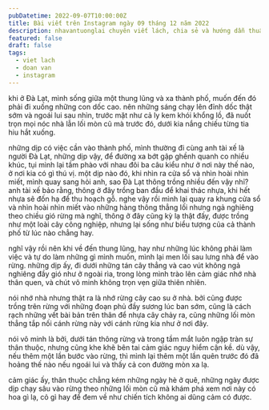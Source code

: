 ```yaml
---
pubDatetime: 2022-09-07T10:00:00Z
title: Bài viết trên Instagram ngày 09 tháng 12 năm 2022
description: nhavantuonglai chuyên viết lách, chia sẻ và hướng dẫn thuần thục khi thực hành viết lách qua những bài chia sẻ trên Instagram chính thức.
featured: false
draft: false
tags:
  - viet lach
  - doan van
  - instagram
---
```


khi ở Đà Lạt, mình sống giữa một thung lũng và xa thành phố, muốn đến đó phải đi xuống những con dốc cao. nên những sáng chạy lên đỉnh dốc thật sớm và ngoái lui sau nhìn, trước mặt như cả ly kem khói khổng lồ, đã nuốt trọn mọi nóc nhà lẫn lối mòn cũ mà trước đó, dưới kia nắng chiếu từng tia hiu hắt xuống.

những dịp có việc cần vào thành phố, mình thường đi cùng anh tài xế là người Đà Lạt, những dịp vậy, để đường xa bớt gập ghềnh quanh co nhiều khúc, tụi mình lại tầm phào với nhau đôi ba câu kiểu như ở nơi này thế nào, ở nơi kia có gì thú vị. một dịp nào đó, khi nhìn ra cửa sổ và nhìn hoài nhìn miết, mình quay sang hỏi anh, sao Đà Lạt thông trồng nhiều đến vậy nhỉ?anh tài xế bảo rằng, thông ở đây trồng ban đầu để khai thác nhựa, khi hết nhựa sẽ đốn hạ để thu hoạch gỗ. nghe vậy rồi mình lại quay ra khung cửa sổ và nhìn hoài nhìn miết vào những hàng thông thẳng lối nhưng ngả nghiêng theo chiều gió rừng mà nghĩ, thông ở đây cũng kỳ lạ thật đấy, được trồng như một loài cây công nghiệp, nhưng lại sống như biểu tượng của cả thành phố từ lúc nào chẳng hay.

nghĩ vậy rồi nên khi về đến thung lũng, hay như những lúc không phải làm việc và tự do làm những gì mình muốn, mình lại men lối sau lưng nhà để vào rừng. những dịp ấy, đi dưới những tán cây thẳng và cao vút không ngả nghiêng đầy gió như ở ngoài rìa, trong lòng mình trào lên cảm giác nhớ nhà thân quen, và chút vô minh không trọn vẹn giữa thiên nhiên.

nói nhớ nhà nhưng thật ra là nhớ rừng cây cao su ở nhà. bởi cũng được trồng trên rừng với những đoạn phủ đầy sương lúc ban sớm, cũng là cách rạch những vết bài bản trên thân để nhựa cây chảy ra, cũng những lối mòn thẳng tắp nối cánh rừng này với cánh rừng kia như ở nơi đây.

nói vô minh là bởi, dưới tán thông rừng và trong tầm mắt luôn ngập tràn sự thân thuộc, nhưng cũng khe khẽ bên tai cảm giác nguy hiểm cận kề. dù vậy, nếu thêm một lần bước vào rừng, thì mình lại thêm một lần quên trước đó đã hoảng thế nào nếu ngoái lui và thấy cả con đường mòn xa lạ.

cảm giác ấy, thân thuộc chẳng kém những ngày hè ở quê, những ngày được dịp chạy sâu vào rừng theo những lối mòn cũ mà khám phá xem nơi này có hoa gì lạ, cỏ gì hay để đem về như chiến tích không ai dũng cảm có được.
